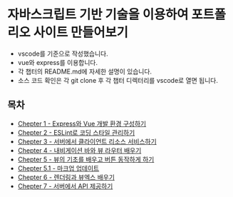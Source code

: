 # 자바스크립트 기반 기술을 이용하여 포트폴리오 사이트 만들어보기
- vscode를 기준으로 작성했습니다.
- vue와 express를 이용합니다.
- 각 챕터의 README.md에 자세한 설명이 있습니다.
- 소스 코드 확인은 각 git clone 후 각 챕터 디렉터리를 vscode로 열면 됩니다.
## 목차
- [Chepter 1 - Express와 Vue 개발 환경 구성하기](https://github.com/windbella/portfolio-challenge/tree/master/ch1)
- [Chepter 2 - ESLint로 코딩 스타일 관리하기](https://github.com/windbella/portfolio-challenge/tree/master/ch2)
- [Chepter 3 - 서버에서 클라이언트 리소스 서비스하기](https://github.com/windbella/portfolio-challenge/tree/master/ch3)
- [Chepter 4 - 내비게이션 바와 뷰 라우터 배우기](https://github.com/windbella/portfolio-challenge/tree/master/ch4)
- [Chepter 5 - 뷰의 기초를 배우고 버튼 동작하게 하기](https://github.com/windbella/portfolio-challenge/tree/master/ch5)
- [Chepter 5.1 - 마크업 업데이트](https://github.com/windbella/portfolio-challenge/tree/master/ch5.1)
- [Chepter 6 - 렌더링과 뷰엑스 배우기](https://github.com/windbella/portfolio-challenge/tree/master/ch6)
- [Chepter 7 - 서버에서 API 제공하기](https://github.com/windbella/portfolio-challenge/tree/master/ch7)
